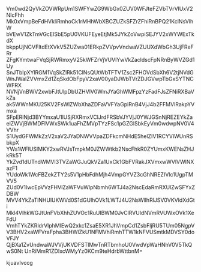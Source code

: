 Vm0wd2QyVkZOVWRpUm1SWFYwZG9WbGx0ZUV0WFJteFZVbTVrVlUxV2NIcFhh
Mk0xVmpBeFdHVkliRmhoCk1rMHhWbXBCZUZkSFZrZFhiRnBPQ21KclNsVlhW
bVEwV1ZkTmVGcElSbE5pU0VKUFEyeEtjMk5JYkZoVwpiSEJYV2xWYWExTkdX
bkppUjNCVFltdEtXVkV5ZUZwa01ERkpZVVpvVndwaVZUUXdWbGh3UjFReFRr
ZFgKYmtwaFVqSjRWRmxyV25kWFZrVjVUVlYwVkZacldscFpNRnByWVZGd1Uy
SnJTblpXYlRGM1VqSkZlRk51ClNsQUtWbTFTV1Zsc2FHOVdSbXh6V2tjNVdG
WnJWalZVVmxZd1ZqSkdObFpyV2xaV00yaDJWbTVrZDJGVwpTbGxSYTNCWFRX
NVNjVnBWV2xwbFJtUlpDbUZHVlV0WmJYaGhWMFpzYzFadFJsZFNiRXBaVkZa
ak5WWnMKU25KV2FsWlZWbXhaZDFaVVFYaGpiRnB4VjJ4b2FFMVlRakpYVmxa
SFpERlNjd3BYYmxaU1lUSjRXRmxVClJrdFRSbVJYVjJ0YWJGSnNjREZEYkZa
elZWVjBWMDFIVWxSWk1uaFhZMVpTYzFSc1pGZGlSbkEyVm0wdwpNV0V4VVhr
S1UydGFWMkZzV2xaV2JYaDNWVVpaZDFkcmNHdE5helZIV1RCYVlWUnRSbkpX
YWs1WFlUSlMKY2xwRVJsTmpkM0JZWWtkb2NscFhkR0ZYUmxKWENsZHJkRk5T
YkZvd1dUTndWMVl3TVZaWGJuQkVZa1UxCk1GbFVRakJXVmxwWVlVWlNXazF1
YUdoWk1WcFBZekZTY2s5V1pHbFdhMjh4VmpGYVZ3cGhNREZIVlc1UgpTMVV5
ZUd0V1IwcEpVVzFHVlZaWFVuWlpNbmh6WTJ4a2NscEdaRmRXUlZwSFYxZDBW
MVV4YkZaTlNHUlUKWVd0S1dGUlhOVk1LWTJ4U2NsWllhRlJSV0VKVldXdGti
Mkl4VlhkWGJtUnFVbXhhZUVOc1RuUlBWM0JvClRVUldNVmRVUWxOVk1XeFdU
VmhTYkZKRldrVlphMlEwQ2xkc1ZsaE5XR1JhVmpCd1ZsbFljRU5TUm05NgpV
V3BHV2xaWFVraFpha3BHWlZkU1NFMVhiRmhTTW1kNFVUSmtkMDVSY0doVFJY
QjBXa1ZvUndwaWJVVjUKVDFSTlMwTnRTbmhoU0VwdVpWaHNhV0V5TkQwS0Nt
UnRiMmR1ZDIxcWMyYz0KCm9teHdrbWttbnM=

kjuavlvccg